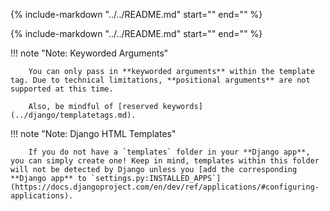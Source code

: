 {% include-markdown "../../README.md" start="<!--html-header-start-->" end="<!--html-header-end-->" %}

{% include-markdown "../../README.md" start="<!--html-code-start-->" end="<!--html-code-end-->" %}

!!! note "Note: Keyworded Arguments"

        You can only pass in **keyworded arguments** within the template tag. Due to technical limitations, **positional arguments** are not supported at this time.

        Also, be mindful of [reserved keywords](../django/templatetags.md).

!!! note "Note: Django HTML Templates"

        If you do not have a `templates` folder in your **Django app**, you can simply create one! Keep in mind, templates within this folder will not be detected by Django unless you [add the corresponding **Django app** to `settings.py:INSTALLED_APPS`](https://docs.djangoproject.com/en/dev/ref/applications/#configuring-applications).
